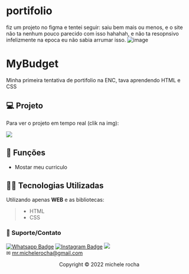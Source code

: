 # portifolio


fiz um projeto no figma e tentei seguir: saiu bem mais ou menos, e o site não ta nenhum pouco parecido com isso hahahah, e não ta resopnsivo infelizmente na epoca eu não sabia arrumar isso.
![image](https://user-images.githubusercontent.com/93664169/208252909-d3b9cd20-687f-4f70-a8c6-7aa122d29092.png)

# MyBudget
Minha primeira tentativa de portifolio na ENC, tava aprendendo HTML e CSS

## 💻 Projeto
Para ver o projeto em tempo real (clik na img):

<a href = "https://mrmichelerocha.github.io/portifolio/"><img src="https://user-images.githubusercontent.com/93664169/208253319-cc6f946e-3e6a-4054-b9c2-e8cfae4e4368.png"></a>

## 🔧 Funções

- Mostar meu curriculo 


## 👨‍💻 Tecnologias Utilizadas

Utilizando apenas **WEB** e as bibliotecas:
> - HTML
> - CSS





### 🤝 Suporte/Contato


[![Whatsapp Badge](https://img.shields.io/badge/WhatsApp-25D366?style=for-the-badge&logo=whatsapp&logoColor=white)]([https://wa.me/5551981830833](https://linktr.ee/mrmichelerocha))
[![Instagram Badge](https://img.shields.io/badge/Instagram-E4405F?style=for-the-badge&logo=instagram&logoColor=white)](https://www.instagram.com/mr.michelerocha/?hl=pt-br)
  <a href="https://www.linkedin.com/in/enc-michele-rocha/" target="_blank"><img src="https://img.shields.io/badge/-LinkedIn-%230077B5?style=for-the-badge&logo=linkedin&logoColor=white" target="_blank"></a>  
✉ mr.michelerocha@gmail.com




<p align="center">Copyright © 2022 michele rocha</p>

